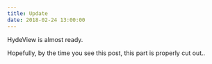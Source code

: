 ```yaml
---
title: Update
date: 2018-02-24 13:00:00
---
```


HydeView is almost ready.

<cut/>

Hopefully, by the time you see this post, this part is properly cut out..
